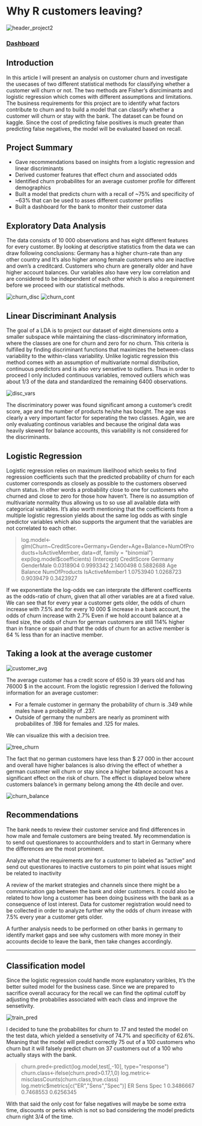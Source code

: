# Why R customers leaving?

![header_project2](https://user-images.githubusercontent.com/96744665/148269540-a351e930-3108-4c51-8bff-f5da8ccfac6b.jpg)
### [Dashboard](https://public.tableau.com/app/profile/gabriele.frattini/viz/CustomerChurnAnalysis_16394869852050/Dashboard1)


## Introduction
In this article I will present an analysis on customer churn and investigate the usecases of two different statistical methods for classifying whether a customer will churn or not. The two methods are Fisher’s disrciminants and logistic regression which comes with different assumptions and limitations.
The business requirements for this project are to identify what factors contribute to churn and to build a model that can classify whether a customer will churn or stay with the bank. The dataset can be found on kaggle.
Since the cost of predicting false positives is much greater than predicting false negatives, the model will be evaluated based on recall.


## Project Summary
- Gave recommendations based on insights from a logistic regression and linear discriminants
- Derived customer features that effect churn and associated odds
- Identified churn probabilites for an average customer profile for different demographics
- Built a model that predicts churn with a recall of ~75% and specificity of ~63% that can be used to asses different customer profiles
- Built a dashboard for the bank to monitor their customer data


## Exploratory Data Analysis
The data consists of 10 000 observations and has eight different features for every customer. By looking at descriptive statistics from the data we can draw following conclusions:
Germany has a higher churn-rate than any other country and It’s also higher among female customers who are inactive and own’s a creditcard.
Customers who churn are generally older and have higher account balances.
Our variables also have very low correlation and are considered to be independent of each other which is also a requirement before we proceed with our statistical methods.

![churn_disc](https://user-images.githubusercontent.com/96744665/148269644-1a66c3a4-c661-4b08-9072-41e550cc8ff3.png)
![churn_cont](https://user-images.githubusercontent.com/96744665/148269656-39d095eb-caa1-47f4-9c91-316221447c80.png)


## Linear Discriminant Analysis
The goal of a LDA is to project our dataset of eight dimensions onto a smaller subspace while maintaining the class-discriminatory information, where the classes are one for churn and zero for no churn. This criteria is fulfilled by finding discriminant functions that maximizes the between-class variability to the within-class variability. Unlike logistic regression this method comes with an assumption of multivariate normal distribution, continuous predictors and is also very sensetive to outliers.
Thus in order to proceed I only included continuous variables, removed outliers which was about 1/3 of the data and standardized the remaining 6400 observations.

![disc_vars](https://user-images.githubusercontent.com/96744665/148269704-f9a83402-8f77-42d9-bb0f-e195a0d6f8d5.png)

The discriminatory power was found significant among a customer’s credit score, age and the number of products he/she has bought. The age was clearly a very important factor for seperating the two classes.
Again, we are only evaluating continous variables and because the original data was heavily skewed for balance accounts, this variability is not considered for the discriminants.


## Logistic Regression
Logistic regression relies on maximum likelihood which seeks to find regression coefficients such that the predicted probability of churn for each customer corresponds as closely as possible to the customers observed churn status. In other words a probability close to one for customers who churned and close to zero for those how haven’t.
There is no assumption of multivariate normality thus allowing us to so use all available data with categorical variables. It’s also worth mentioning that the coefficients from a multiple logistic regression yields about the same log odds as with single predictor variables which also supports the argument that the variables are not correlated to each other.


> log.model<- glm(Churn~CreditScore+Germany+Gender+Age+Balance+NumOfProducts+IsActiveMember, data=df, family = "binomial")
> exp(log.model$coefficients)
    (Intercept)     CreditScore         Germany      GenderMale 
      0.0318904       0.9993342       2.1400498       0.5882688 
            Age         Balance   NumOfProducts IsActiveMember1 
      1.0753940       1.0268723       0.9039479       0.3423927 


If we exponentiate the log-odds we can interprate the different coefficents as the odds-ratio of churn, given that all other variables are at a fixed value.
We can see that for every year a customer gets older, the odds of churn increase with 7.5% and for every 10 000 $ increase in a bank account, the odds of churn increase with 2.7%
Even if we hold account balance at a fixed size, the odds of churn for german customers are still 114% higher than in france or spain and that the odds of churn for an active member is 64 % less than for an inactive member.


## Taking a look at the average customer

![customer_avg](https://user-images.githubusercontent.com/96744665/148269888-b3d05597-1074-4949-8f45-34f9822ac233.jpeg)

The average customer has a credit score of 650 is 39 years old and has 76000 $ in the account.
From the logistic regression I derived the following information for an average customer:
- For a female customer in germany the probability of churn is .349 while males have a probability of .237.
- Outside of germany the numbers are nearly as prominent with probabilites of .198 for females and .125 for males.

We can visualize this with a decision tree.

![tree_churn](https://user-images.githubusercontent.com/96744665/148269966-bd080813-c825-4152-9f66-8a4f7efd9ba2.png)

The fact that no german customers have less than $ 27 000 in ther account and overall have higher balances is also driving the effect of whether a german customer will churn or stay since a higher balance account has a significant effect on the risk of churn. The effect is displayed below where customers balance’s in germany belong among the 4th decile and over.

![churn_balance](https://user-images.githubusercontent.com/96744665/148269986-4b8f2d76-25e7-467c-93bb-6359bc69804a.png)

## Recommendations
The bank needs to review their customer service and find differences in how male and female customers are being treated. My recommendation is to send out questionares to accountholders and to start in Germany where the differences are the most prominent.

Analyze what the requirements are for a customer to labeled as “active” and send out questionares to inactive customers to pin point what issues might be related to inactivity

A review of the market strategies and channels since there might be a communication gap between the bank and older customers. It could also be related to how long a customer has been doing business with the bank as a consequence of lost interest. Data for customer registration would need to be collected in order to analyze further why the odds of churn inrease with 7.5% every year a customer gets older.

A further analysis needs to be performed on other banks in germany to identify market gaps and see why customers with more money in their accounts decide to leave the bank, then take changes accordingly.

***

## Classification model
Since the logistic regression could handle more explanatory varibles, It’s the better suited model for the business case.
Since we are prepared to sacrifice overall accuracy for the recall we can find the optimal cutoff by adjusting the probabilies associated with each class and improve the sensetivity.

![train_pred](https://user-images.githubusercontent.com/96744665/148270069-c7bae040-df50-499b-88b8-b4a7335abdff.png)

I decided to tune the probabilites for churn to .17 and tested the model on the test data, which yielded a sensetivity of 74.7% and specificity of 62.6%.
Meaning that the model will predict correctly 75 out of a 100 customers who churn but it will falsely predict churn on 37 customers out of a 100 who actually stays with the bank.


> churn.pred<-predict(log.model,test[,-10], type="response")
> churn.class<-ifelse(churn.pred>0.17,1,0)
> log.metric<-misclassCounts(churn.class,true.class)
> log.metric$metrics[c("ER","Sens","Spec")]
         ER      Sens      Spec
1 0.3486667 0.7468553 0.6256345


With that said the only cost for false negatives will maybe be some extra time, discounts or perks which is not so bad considering the model predicts churn right 3/4 of the time.

